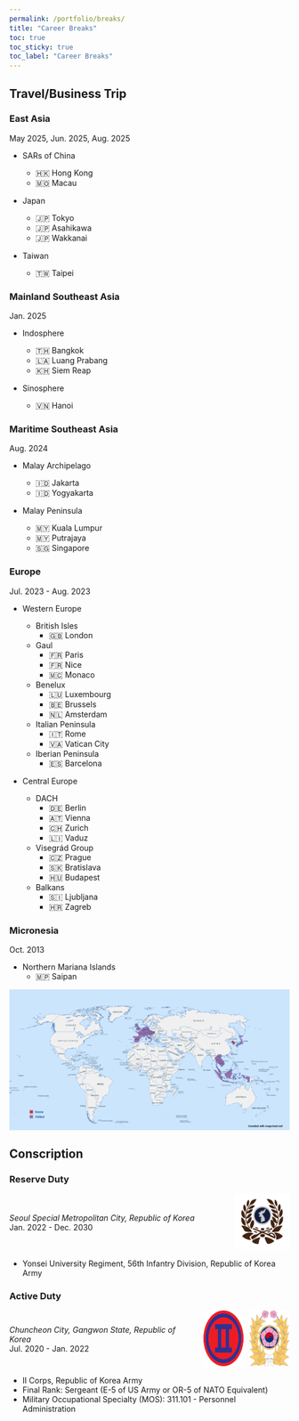 ```yaml
---
permalink: /portfolio/breaks/
title: "Career Breaks"
toc: true
toc_sticky: true
toc_label: "Career Breaks"
---
```


## Travel/Business Trip

### East Asia

May 2025, Jun. 2025, Aug. 2025

- SARs of China
    - :hong_kong: Hong Kong
    - :macau: Macau

- Japan
    - :jp: Tokyo
    - :jp: Asahikawa
    - :jp: Wakkanai

- Taiwan
    - :taiwan: Taipei

### Mainland Southeast Asia

Jan. 2025

- Indosphere
    - :thailand: Bangkok
    - :laos: Luang Prabang
    - :cambodia: Siem Reap

- Sinosphere
    - :vietnam: Hanoi

### Maritime Southeast Asia

Aug. 2024

- Malay Archipelago
    - :indonesia: Jakarta
    - :indonesia: Yogyakarta

- Malay Peninsula
    - :malaysia: Kuala Lumpur
    - :malaysia: Putrajaya
    - :singapore: Singapore

### Europe

Jul. 2023 - Aug. 2023

- Western Europe
    - British Isles
        - :gb: London
    - Gaul
        - :fr: Paris
        - :fr: Nice
        - :monaco: Monaco
    - Benelux
        - :luxembourg: Luxembourg
        - :belgium: Brussels
        - :netherlands: Amsterdam
    - Italian Peninsula
        - :it: Rome
        - :vatican_city: Vatican City
    - Iberian Peninsula
        - :es: Barcelona

- Central Europe
    - DACH
        - :de: Berlin
        - :austria: Vienna
        - :switzerland: Zurich
        - :liechtenstein: Vaduz
    - Visegrád Group
        - :czech_republic: Prague
        - :slovakia: Bratislava
        - :hungary: Budapest
    - Balkans
        - :slovenia: Ljubljana
        - :croatia: Zagreb

### Micronesia

Oct. 2013

- Northern Mariana Islands
    - :northern_mariana_islands: Saipan



<a href="/assets/images/map_visited.png" target="_blank">
  <img src="/assets/images/map_visited.png" alt="Visited Countries" style="display: block; margin: 0 auto;"/>
</a>



## Conscription

### Reserve Duty

<div style="display: flex; align-items: center;">
  <div style="width: 80%; padding-right: 10px;">
    <i>Seoul Special Metropolitan City, Republic of Korea</i>
    <br>Jan. 2022 - Dec. 2030
  </div>
  <div style="width: 20%;">
    <img src="/assets/images/logo_reserve.png" alt="ROKRF" width="100" height="100"/>
  </div>
</div>

- Yonsei University Regiment, 56th Infantry Division, Republic of Korea Army

### Active Duty

<div style="display: flex; align-items: center;">
  <div style="width: 70%; padding-right: 10px;">
    <i>Chuncheon City, Gangwon State, Republic of Korea</i>
    <br>Jul. 2020 - Jan. 2022
  </div>
  <div style="width: 15%; padding-right: 10px;">
    <img src="/assets/images/logo_corps.png" alt="II Corps" width="100" height="100"/>
  </div>
  <div style="width: 15%;">
    <img src="/assets/images/logo_army.png" alt="ROKA" width="100" height="100"/>
  </div>
</div>

- II Corps, Republic of Korea Army
- Final Rank: Sergeant (E-5 of US Army or OR-5 of NATO Equivalent)
- Military Occupational Specialty (MOS): 311.101 - Personnel Administration